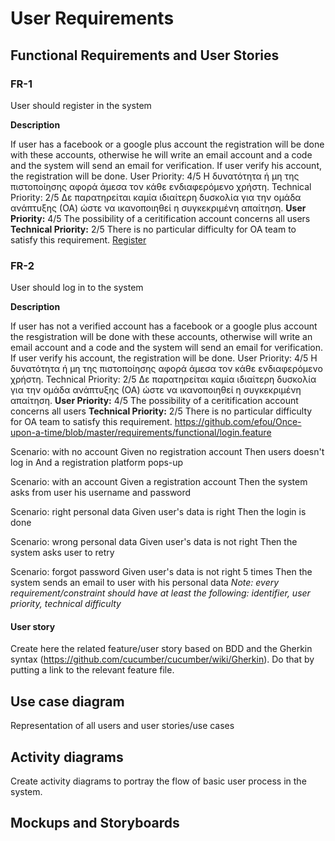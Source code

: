 
# User Requirements

## Functional Requirements and User Stories

### FR-1

User should register in the system

**Description**

If user has a facebook or a google plus account the registration will be done with these accounts, otherwise he will write an email account and a code and the system will send an email for verification. If user verify his account, the registration will be done.
User Priority: 4/5 Η δυνατότητα ή μη της πιστοποίησης αφορά άμεσα τον κάθε ενδιαφερόμενο χρήστη.
Technical Priority: 2/5 Δε παρατηρείται καμία ιδιαίτερη δυσκολία για την ομάδα ανάπτυξης (ΟΑ) ώστε να ικανοποιηθεί η συγκεκριμένη απαίτηση.
**User Priority:** 4/5 The possibility of a ceritification account concerns all users
**Technical Priority:** 2/5 There is no particular difficulty for OA team to satisfy this requirement.
[Register](https://github.com/efou/Once-upon-a-time/blob/master/requirements/functional/register.feature)

### FR-2

User should log in to the system

**Description**

If user has not a verified account
has a facebook or a google plus account the resgistration will be done with these accounts, otherwise will write an email account and a code and the system will send an email for verification. If user verify his account, the registration will be done.
User Priority: 4/5 Η δυνατότητα ή μη της πιστοποίησης αφορά άμεσα τον κάθε ενδιαφερόμενο χρήστη.
Technical Priority: 2/5 Δε παρατηρείται καμία ιδιαίτερη δυσκολία για την ομάδα ανάπτυξης (ΟΑ) ώστε να ικανοποιηθεί η συγκεκριμένη απαίτηση.
**User Priority:** 4/5 The possibility of a ceritification account concerns all users
**Technical Priority:** 2/5 There is no particular difficulty for OA team to satisfy this requirement.
https://github.com/efou/Once-upon-a-time/blob/master/requirements/functional/login.feature


  Scenario: with no account
    Given no registration account
    Then users doesn't log in
    And a registration platform pops-up
    
  Scenario: with an account
    Given a registration account
    Then the system asks from user his username and password
    
  Scenario: right personal data
    Given user's data is right
    Then the login is done

  Scenario: wrong personal data
    Given user's data is not right
    Then the system asks user to retry
    
  Scenario: forgot password
    Given user's data is not right 5 times
Then the system sends an email to user with his personal data
_Note: every requirement/constraint should have at least the following: identifier, user priority, technical difficulty_


#### User story

Create here the related feature/user story based on BDD and the Gherkin syntax (https://github.com/cucumber/cucumber/wiki/Gherkin). Do that by putting a link to the relevant feature file.

## Use case diagram

Representation of all users and user stories/use cases

## Activity diagrams

Create activity diagrams to portray the flow of basic user process in the system.

## Mockups and Storyboards
